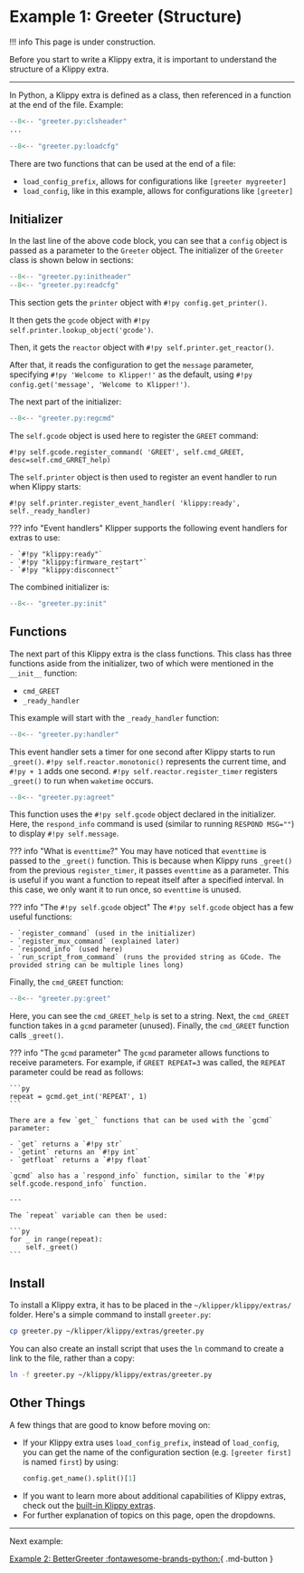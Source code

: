 # Example 1: Greeter (Structure)

!!! info
    This page is under construction.

Before you start to write a Klippy extra, it is important to understand the structure of a Klippy extra. 

---

In Python, a Klippy extra is defined as a class, then referenced in a function at the end of the file. Example:

```py title="greeter.py"
--8<-- "greeter.py:clsheader"
...

--8<-- "greeter.py:loadcfg"
```

There are two functions that can be used at the end of a file:

- `load_config_prefix`, allows for configurations like `[greeter mygreeter]`
- `load_config`, like in this example, allows for configurations like `[greeter]`

## Initializer

In the last line of the above code block, you can see that a `config` object is passed as a parameter to the `Greeter` object. The initializer of the `Greeter` class is shown below in sections:

```py title="Get printer objects and configuration options"
--8<-- "greeter.py:initheader"
--8<-- "greeter.py:readcfg"
```

This section gets the `printer` object with `#!py config.get_printer()`.

It then gets the `gcode` object with `#!py self.printer.lookup_object('gcode')`.

Then, it gets the `reactor` object with `#!py self.printer.get_reactor()`.

After that, it reads the configuration to get the `message` parameter, specifying `#!py 'Welcome to Klipper!'` as the default, using `#!py config.get('message', 'Welcome to Klipper!')`.

The next part of the initializer:

```py title="Register GCode command and event handler"
--8<-- "greeter.py:regcmd"
```

The `self.gcode` object is used here to register the `GREET` command: 

`#!py self.gcode.register_command(
            'GREET', self.cmd_GREET, desc=self.cmd_GRRET_help)`

The `self.printer` object is then used to register an event handler to run when Klippy starts:

`#!py self.printer.register_event_handler(
            'klippy:ready', self._ready_handler)`

??? info "Event handlers"
    Klipper supports the following event handlers for extras to use:

    - `#!py "klippy:ready"`
    - `#!py "klippy:firmware_restart"`
    - `#!py "klippy:disconnect"`

The combined initializer is:
```py title="greeter.py"
--8<-- "greeter.py:init"
```

## Functions

The next part of this Klippy extra is the class functions. This class has three functions aside from the initializer, two of which were mentioned in the `__init__` function:

- `cmd_GREET`
- `_ready_handler`

This example will start with the `_ready_handler` function:

```py title="_ready_handler"
--8<-- "greeter.py:handler"
```

This event handler sets a timer for one second after Klippy starts to run `_greet()`. `#!py self.reactor.monotonic()` represents the current time, and `#!py + 1` adds one second. `#!py self.reactor.register_timer` registers `_greet()` to run when `waketime` occurs.

```py title="_greet()"
--8<-- "greeter.py:agreet"
```

This function uses the `#!py self.gcode` object declared in the initializer. Here, the `respond_info` command is used (similar to running `RESPOND MSG=""`) to display `#!py self.message`.

??? info "What is `eventtime`?"
    You may have noticed that `eventtime` is passed to the `_greet()` function. This is because when Klippy runs `_greet()` from the previous `register_timer`, it passes `eventtime` as a parameter. This is useful if you want a function to repeat itself after a specified interval. In this case, we only want it to run once, so `eventtime` is unused.

??? info "The `#!py self.gcode` object"
    The `#!py self.gcode` object has a few useful functions:

    - `register_command` (used in the initializer)
    - `register_mux_command` (explained later)
    - `respond_info` (used here)
    - `run_script_from_command` (runs the provided string as GCode. The provided string can be multiple lines long)

Finally, the `cmd_GREET` function:

```py title="cmd_GREET"
--8<-- "greeter.py:greet"
```

Here, you can see the `cmd_GREET_help` is set to a string. Next, the `cmd_GREET` function takes in a `gcmd` parameter (unused). Finally, the `cmd_GREET` function calls `_greet()`.

??? info "The `gcmd` parameter"
    The `gcmd` parameter allows functions to receive parameters. For example, if `GREET REPEAT=3` was called, the `REPEAT` parameter could be read as follows:

    ```py
    repeat = gcmd.get_int('REPEAT', 1)
    ```
    
    There are a few `get_` functions that can be used with the `gcmd` parameter:

    - `get` returns a `#!py str`
    - `getint` returns an `#!py int`
    - `getfloat` returns a `#!py float`

    `gcmd` also has a `respond_info` function, similar to the `#!py self.gcode.respond_info` function.

    ---

    The `repeat` variable can then be used:

    ```py
    for _ in range(repeat):
        self._greet()
    ```

## Install

To install a Klippy extra, it has to be placed in the `~/klipper/klippy/extras/` folder. Here's a simple command to install `greeter.py`:

```sh
cp greeter.py ~/klipper/klippy/extras/greeter.py
```

You can also create an install script that uses the `ln` command to create a link to the file, rather than a copy:

```sh title="install.sh"
ln -f greeter.py ~/klippy/klippy/extras/greeter.py
```

## Other Things

A few things that are good to know before moving on:

- If your Klippy extra uses `load_config_prefix`, instead of `load_config`, you can get the name of the configuration section (e.g. `[greeter first]` is named `first`) by using: 
    ```py
    config.get_name().split()[1]
    ```
- If you want to learn more about additional capabilities of Klippy extras, check out the [built-in Klippy extras](https://github.com/Klipper3d/klipper/tree/master/klippy/extras).
- For further explanation of topics on this page, open the dropdowns.

---

Next example:

[Example 2: BetterGreeter :fontawesome-brands-python:](extras-ex2.md){ .md-button }